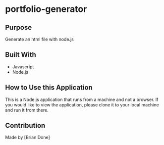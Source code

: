 # portfolio-generator

## Purpose
Generate an html file with node.js

## Built With
* Javascript
* Node.js

## How to Use this Application
This is a Node.js application that runs from a machine and not a browser. If you would like to view the application, please clone it to your local machine and run it from there.

## Contribution
Made by [Brian Done]
